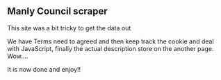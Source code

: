 Manly Council scraper
---------------------

This site was a bit tricky to get the data out

We have Terms need to agreed and then keep track the cookie and deal with JavaScript, finally the actual description store on the another page. Wow....

It is now done and enjoy!!
